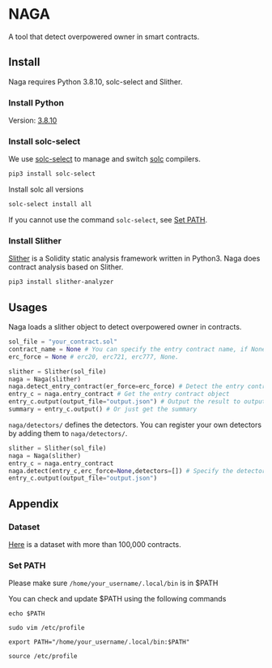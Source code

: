 # NAGA
A tool that detect overpowered owner in smart contracts.


## Install
Naga requires Python 3.8.10, solc-select and Slither.

### Install Python
Version: [3.8.10](https://www.python.org/downloads/release/python-3810/)

### Install solc-select
We use [solc-select](https://github.com/crytic/solc-select) to manage and switch [solc](https://github.com/ethereum/solidity) compilers.

```bash
pip3 install solc-select
```
Install solc all versions
```bash
solc-select install all
```

If you cannot use the command `solc-select`, see [Set PATH](#set-path).

### Install Slither
[Slither](https://github.com/crytic/slither) is a Solidity static analysis framework written in Python3.
Naga does contract analysis based on Slither.
```bash
pip3 install slither-analyzer
```

## Usages
Naga loads a slither object to detect overpowered owner in contracts.

```python
sol_file = "your_contract.sol"
contract_name = None # You can specify the entry contract name, if None, Naga will automatically try to find the entry contract.
erc_force = None # erc20, erc721, erc777, None.

slither = Slither(sol_file)
naga = Naga(slither)
naga.detect_entry_contract(er_force=erc_force) # Detect the entry contract
entry_c = naga.entry_contract # Get the entry contract object
entry_c.output(output_file="output.json") # Output the result to output.json
summary = entry_c.output() # Or just get the summary
```

`naga/detectors/` defines the detectors.
You can register your own detectors by adding them to `naga/detectors/`.

```python
slither = Slither(sol_file)
naga = Naga(slither)
entry_c = naga.entry_contract
naga.detect(entry_c,erc_force=None,detectors=[]) # Specify the detectors you want to use
entry_c.output(output_file="output.json")
```


## Appendix
### Dataset
[Here](https://github.com/d0scoo1/naga_contracts) is a dataset with more than 100,000 contracts.

### Set PATH
Please make sure
`/home/your_username/.local/bin`
is in $PATH

You can check and update $PATH using the following commands

`echo $PATH`

`sudo vim /etc/profile`

`export PATH="/home/your_username/.local/bin:$PATH"`

`source /etc/profile`
